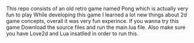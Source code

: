 This repo consists of an old retro game named Pong which is actually very fun to play 
While developing this game I learned a lot new things about 2d game concepts, overall it was very fun experince.
If you wanna try this game Download the source files and run the main.lua file.
Also make sure you have Love2d and Lua insatlled in order to run this.

